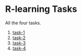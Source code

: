 # R-learning Tasks

All the four tasks.

1. [task-1](TASK-1.html)
2. [task-2](TASK-2.html)
3. [task-3](r-Task3.Rmd)
4. [task-4](task4.html)

